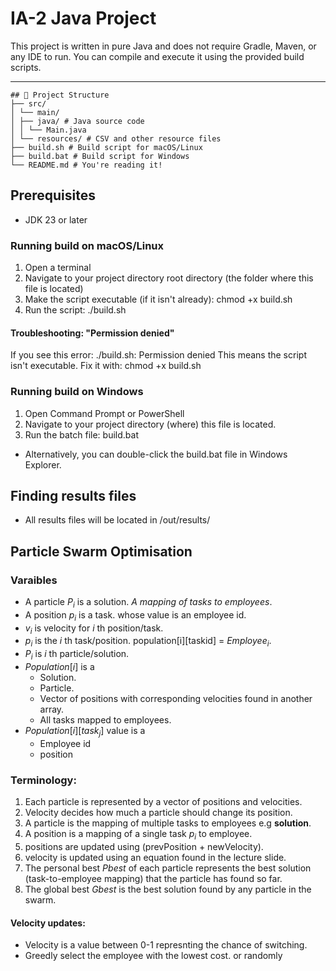# IA-2 Java Project

This project is written in pure Java and does not require Gradle, Maven, or any IDE to run.
You can compile and execute it using the provided build scripts.

---

```
## 📁 Project Structure
├── src/
│ └── main/
│ ├── java/ # Java source code
│ │ └── Main.java
│ └── resources/ # CSV and other resource files
├── build.sh # Build script for macOS/Linux
├── build.bat # Build script for Windows
└── README.md # You're reading it!
```

## Prerequisites

- JDK 23 or later

### Running build on macOS/Linux

1. Open a terminal
2. Navigate to your project directory root directory (the folder where this file is located)
3. Make the script executable (if it isn't already):
   chmod +x build.sh
4. Run the script:
   ./build.sh

#### Troubleshooting: "Permission denied"

If you see this error:
./build.sh: Permission denied
This means the script isn't executable. Fix it with:
chmod +x build.sh

### Running build on Windows

1. Open Command Prompt or PowerShell
2. Navigate to your project directory (where) this file is located.
3. Run the batch file:
   build.bat

- Alternatively, you can double-click the build.bat file in Windows Explorer.

## Finding results files

- All results files will be located in /out/results/

## Particle Swarm Optimisation

### Varaibles

- A particle $P_i$ is a solution. _A mapping of tasks to employees_.
- A position $p_i$ is a task. whose value is an employee id.
- $v_i$ is velocity for $i$ th position/task.
- $p_i$ is the $i$ th task/position. population[i][taskid] = $Employee_i$.
- $P_i$ is $i$ th particle/solution.
- $Population[i]$ is a
  - Solution.
  - Particle.
  - Vector of positions with corresponding velocities found in another array.
  - All tasks mapped to employees.
- $Population[i][task_{j}]$ value is a
  - Employee id
  - position

### Terminology:

1. Each particle is represented by a vector of positions and velocities.
2. Velocity decides how much a particle should change its position.
3. A particle is the mapping of multiple tasks to employees e.g **solution**.
4. A position is a mapping of a single task $p_i$ to employee.
5. positions are updated using (prevPosition + newVelocity).
6. velocity is updated using an equation found in the lecture slide.
7. The personal best $Pbest$ of each particle represents the best solution (task-to-employee mapping) that the particle has found so far.
8. The global best $Gbest$ is the best solution found by any particle in the swarm.

#### Velocity updates:

- Velocity is a value between 0-1 represnting the chance of switching.
- Greedly select the employee with the lowest cost. or randomly
